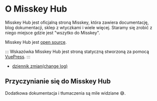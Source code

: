 # O Misskey Hub
Misskey Hub jest oficjalną stroną Misskey, która zawiera documentację, blog dokumentacji, sklep z wtyczkami i wiele więcej.
Staramy się zrobić z niego miejsce gdzie jest "wszytko do Misskey".

Misskey Hub jest [open source](https://github.com/misskey-dev/misskey-hub).

::: Wskazówka
Misskey Hub jest stroną statyczną stworzoną za pomocą [VuePress](https://github.com/vuepress/vuepress-next).
:::

- [dziennik zmian(change log)](../updates.md)

## Przyczynianie się do Misskey Hub
Dodatkowa dokumentacja i tłumaczenia są mile widziane 😅.
